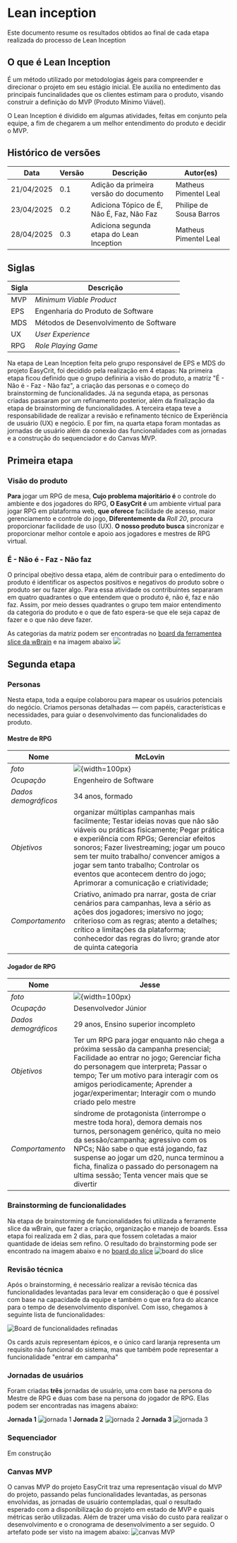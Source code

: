 # Lean inception
Este documento resume os resultados obtidos ao final de cada etapa realizada do processo de Lean Inception

## O que é Lean Inception

É um método utilizado por metodologias ágeis para compreender e direcionar o projeto em seu estágio inicial. Ele auxilia no entedimento das principais funcinalidades que os clientes estimam para o produto, visando construir a definição do MVP (Produto Mínimo Viável).

O Lean Inception é dividido em algumas atividades, feitas em conjunto pela equipe, a fim de chegarem a um melhor entendimento do produto e decidir o MVP.

## Histórico de versões

| Data | Versão | Descrição | Autor(es) |
|------|--------|-----------|-----------|
| 21/04/2025 | 0.1 | Adição da primeira versão do documento | Matheus Pimentel Leal |
| 23/04/2025 | 0.2 | Adiciona Tópico de É, Não É, Faz, Não Faz | Philipe de Sousa Barros |
| 28/04/2025 | 0.3 | Adiciona segunda etapa do Lean Inception | Matheus Pimentel Leal |

## Siglas
| Sigla | Descrição |
|-------|-----------|
| MVP   | _Minimum Viable Product_ |
| EPS   | Engenharia do Produto de Software |
| MDS   | Métodos de Desenvolvimento de Software |
| UX    | _User Experience_ |
| RPG   | _Role Playing Game_ |

Na etapa de Lean Inception feita pelo grupo responsável de EPS e MDS do projeto EasyCrit, foi decidido pela realização em 4 etapas: Na primeira etapa ficou definido que o grupo definiria a visão do produto, a matriz "É - Não é - Faz - Não faz", a criação das personas e o começo do brainstorming de funcionalidades. Já na segunda etapa, as personas criadas passaram por um refinamento posterior, além da finalização da etapa de brainstorming de funcionalidades. A terceira etapa teve a responsabilidade de realizar a revisão e refinamento técnico de Experiência de usuário (UX) e negócio. E por fim, na quarta etapa foram montadas as jornadas de usuário além da conexão das funcionalidades com as jornadas e a construção do sequenciador e do Canvas MVP.

## Primeira etapa
### Visão do produto
**Para** jogar um RPG de mesa, **Cujo problema majoritário é** o controle do ambiente e dos jogadores do RPG, **O EasyCrit é** um ambiente virtual para jogar RPG em plataforma web, **que oferece** facilidade de acesso, maior gerenciamento e controle do jogo, **Diferentemente da** _Roll 20_, procura proporcionar facilidade de uso (UX). **O nosso produto busca** sincronizar e proporcionar melhor contole e apoio aos jogadores e mestres de RPG virtual.

### É - Não é - Faz - Não faz

O principal obejtivo dessa etapa, além de contribuir para o entedimento do produto é identificar os aspectos positivos e negativos do produto sobre o produto ser ou fazer algo. Para essa atividade os contribuintes separaram em quatro quadrantes o que entendem que o produto é, não é, faz e não faz. Assim, por meio desses quadrantes o grupo tem maior entendimento da categoria do produto e o que de fato espera-se que ele seja capaz de fazer e o que não deve fazer.

As categorias da matriz podem ser encontradas no [board da ferramentea slice da wBrain](https://slice.wbrain.me/#/board/NvGwGTDRhgbNWl6hyT) e na imagem abaixo
![](./assets/matriz_enefnf.png)

## Segunda etapa
### Personas

Nesta etapa, toda a equipe colaborou para mapear os usuários potenciais do negócio. Criamos personas detalhadas — com papéis, características e necessidades, para guiar o desenvolvimento das funcionalidades do produto.

#### Mestre de RPG

| Nome | McLovin |
|--------------|---------------|
| _foto_ | ![](./assets/mclovin.png){width=100px} |
| _Ocupação_           | Engenheiro de Software  |
| _Dados demográficos_ | 34 anos, formado  |
| _Objetivos_          | organizar múltiplas campanhas mais facilmente; Testar ideias novas que não são viáveis ou práticas fisicamente; Pegar prática e experiência com RPGs; Gerenciar efeitos sonoros; Fazer livestreaming; jogar um pouco sem ter muito trabalho/ convencer amigos a jogar sem tanto trabalho; Controlar os eventos que acontecem dentro do jogo; Aprimorar a comunicação e criatividade;  |
| _Comportamento_      | Criativo, animado pra narrar, gosta de criar cenários para campanhas, leva a sério as ações dos jogadores; imersivo no jogo; criterioso com as regras; atento a detalhes; crítico a limitações da plataforma; conhecedor das regras do livro; grande ator de quinta categoria  |

#### Jogador de RPG
| Nome | Jesse |
|-----------------------------------------------------------|---------------|
| _foto_ | ![](./assets/jesse.png){width=100px} |
| _Ocupação_           | Desenvolvedor Júnior  |
| _Dados demográficos_ | 29 anos, Ensino superior incompleto  |
| _Objetivos_          | Ter um RPG para jogar enquanto não chega a próxima sessão da campanha presencial; Facilidade ao entrar no jogo; Gerenciar ficha do personagem que interpreta; Passar o tempo; Ter um motivo para interagir com os amigos periodicamente; Aprender a jogar/experimentar; Interagir com o mundo criado pelo mestre  |
| _Comportamento_      | síndrome de protagonista (interrompe o mestre toda hora), demora demais nos turnos, personagem genérico, quita no meio da sessão/campanha; agressivo com os NPCs; Não sabe o que está jogando, faz suspense ao jogar um d20, nunca terminou a ficha, finaliza o passado do personagem na ultima sessão; Tenta vencer mais que se divertir  |

### Brainstorming de funcionalidades

Na etapa de brainstorming de funcionalidades foi utilizada a ferramente slice da wBrain, que fazer a criação, organização e manejo de boards. Essa etapa foi realizada em 2 dias, para que fossem coletadas a maior quantidade de ideias sem refino. O resultado do brainstorming pode ser encontrado na imagem abaixo e no [board do slice](https://slice.wbrain.me/#/board/TjoFKDzPfvTOI6TTQu)
![board do slice](./assets/brainstorming.png)

### Revisão técnica

Após o brainstorming, é necessário realizar a revisão técnica das funcionalidades levantadas para levar em consideração o que é possível com base na capacidade da equipe e também o que era fora do alcance para o tempo de desenvolvimento disponível. Com isso, chegamos à seguinte lista de funcionalidades:

![Board de funcionalidades refinadas](./assets/revisao_tecnica.png)

Os cards azuis representam épicos, e o único card laranja representa um requisito não funcional do sistema, mas que também pode representar a funcionalidade "entrar em campanha"

### Jornadas de usuários
Foram criadas **três** jornadas de usuário, uma com base na persona do Mestre de RPG e duas com base na persona do jogador de RPG. Elas podem ser encontradas nas imagens abaixo:

**Jornada 1**
![jornada 1](./assets/Jornadas_de_usuario-Jornada_de_usuario_1.jpg)
**Jornada 2**
![jornada 2](./assets/Jornadas_de_usuario-Jornada_de_usuário_2.jpg)
**Jornada 3**
![jornada 3](./assets/Jornadas_de_usuario-Jornada_de_usuário_3.jpg)

### Sequenciador
Em construção

### Canvas MVP
O canvas MVP do projeto EasyCrit traz uma representação visual do MVP do projeto, passando pelas funcionalidades levantadas, as personas envolvidas, as jornadas de usuário contempladas, qual o resultado esperado com a disponibilização do projeto em estado de MVP e quais métricas serão utilizadas. Além de trazer uma visão do custo para realizar o desenvolvimento e o cronograma de desenvolvimento a ser seguido. O artefato pode ser visto na imagem abaixo:
![canvas MVP](./assets/Canvas_MVP.jpg)
